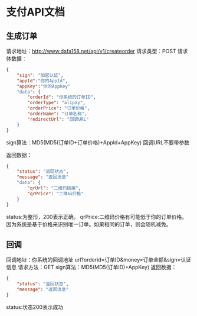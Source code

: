 # 支付API文档



## 生成订单

请求地址：http://www.dafa158.net/api/v1/createorder
请求类型：POST
请求体数据：

```json
{
	"sign": "加密认证",
    "appId":"你的AppId",
    "appKey":"你的AppKey"
	"data": {
		"orderId": "你系统的订单ID",
		"orderType": "alipay",
		"orderPrice": "订单价格",
		"orderName": "订单名称",
		"redirectUrl": "回调URL"
	}
}
```

sign算法：MD5(MD5(订单ID+订单价格)+AppId+AppKey)
回调URL不要带参数



返回数据：

```json
{
	"status": "返回状态",
	"message": "返回消息"
	"data": {
		"qrUrl": "二维码链接",
		"qrPrice": "二维码价格"
	}
}
```

status:为整形，200表示正确。
qrPrice:二维码价格有可能低于你的订单价格。因为系统是基于价格来识别唯一订单。如果相同的订单，则会随机减免。

## 回调

回调地址：你系统的回调地址 url?orderid=订单ID&money=订单金额&sign=认证信息
请求方法：GET
sign算法：MD5(MD5(订单ID)+AppKey)
返回数据：

```json
{
	"status": "返回状态",
	"message": "返回消息"
}
```

status:状态200表示成功
